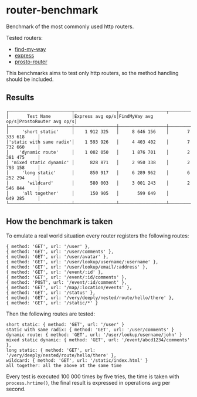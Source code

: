 # router-benchmark

Benchmark of the most commonly used http routers.

Tested routers:

- [find-my-way](https://github.com/delvedor/find-my-way)
- [express](https://www.npmjs.com/package/express)
- [prosto-router](https://github.com/prostojs/prosto-router)

This benchmarks aims to test only http routers, so the method handling should be included.

## Results
```
┌────────────────────────┬────────────────┬──────────────────┬─────────────────────┐
│       Test Name        │Express avg op/s│FindMyWay avg op/s│ProstoRouter avg op/s│
├────────────────────────┼────────────────┼──────────────────┼─────────────────────┤
│     'short static'     │    1 912 325   │     8 646 156    │       7 333 618     │
│'static with same radix'│    1 593 926   │     4 403 402    │       7 732 660     │
│    'dynamic route'     │    1 002 050   │     1 876 701    │       2 381 475     │
│ 'mixed static dynamic' │      828 871   │     2 950 338    │       2 793 158     │
│     'long static'      │      850 917   │     6 289 962    │       6 252 294     │
│       'wildcard'       │      580 003   │     3 001 243    │       2 546 844     │
│     'all together'     │      150 905   │       599 649    │         649 285     │
└────────────────────────┴────────────────┴──────────────────┴─────────────────────┘
```

## How the benchmark is taken

To emulate a real world situation every router registers the following routes:
```
{ method: 'GET', url: '/user' },
{ method: 'GET', url: '/user/comments' },
{ method: 'GET', url: '/user/avatar' },
{ method: 'GET', url: '/user/lookup/username/:username' },
{ method: 'GET', url: '/user/lookup/email/:address' },
{ method: 'GET', url: '/event/:id' },
{ method: 'GET', url: '/event/:id/comments' },
{ method: 'POST', url: '/event/:id/comment' },
{ method: 'GET', url: '/map/:location/events' },
{ method: 'GET', url: '/status' },
{ method: 'GET', url: '/very/deeply/nested/route/hello/there' },
{ method: 'GET', url: '/static/*' }
```
Then the following routes are tested:
```
short static: { method: 'GET', url: '/user' }
static with same radix: { method: 'GET', url: '/user/comments' }
dynamic route: { method: 'GET', url: '/user/lookup/username/john' }
mixed static dynamic: { method: 'GET', url: '/event/abcd1234/comments' },
long static: { method: 'GET', url: '/very/deeply/nested/route/hello/there' },
wildcard: { method: 'GET', url: '/static/index.html' }
all together: all the above at the same time
```
Every test is executed 100 000 times by five tries, the time is taken with `process.hrtime()`, the final result is expressed in operations avg per second.